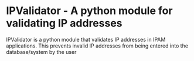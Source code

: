 # IPValidator - A python module for validating IP addresses

IPValidator is a python module that validates IP addresses in IPAM applications. This prevents invalid IP addresses from being entered into the database/system by the user
